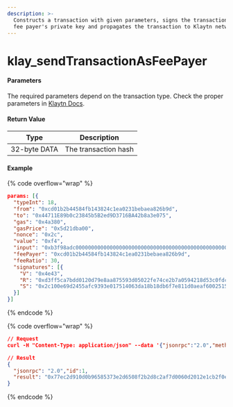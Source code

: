 ```yaml
---
description: >-
  Constructs a transaction with given parameters, signs the transaction with a
  fee payer's private key and propagates the transaction to Klaytn network.
---
```


# klay\_sendTransactionAsFeePayer

#### **Parameters**

The required parameters depend on the transaction type. Check the proper parameters in [Klaytn Docs](https://docs.klaytn.foundation/dapp/json-rpc/api-references/klay/transaction/transaction-type-support).

#### **Return Value**

| Type         | Description          |
| ------------ | -------------------- |
| 32-byte DATA | The transaction hash |

#### Example

{% code overflow="wrap" %}
```json
params: [{
  "typeInt": 18,
  "from": "0xcd01b2b44584fb143824c1ea0231bebaea826b9d",
  "to": "0x44711E89b0c23845b5B2ed9D3716BA42b8a3e075",
  "gas": "0x4a380",
  "gasPrice": "0x5d21dba00",
  "nonce": "0x2c",
  "value": "0xf4",
  "input": "0xb3f98adc0000000000000000000000000000000000000000000000000000000000000001",
  "feePayer": "0xcd01b2b44584fb143824c1ea0231bebaea826b9d",
  "feeRatio": 30,
  "signatures": [{
    "V": "0x4e43", 
    "R": "0xd3ff5ca7bdd0120d79e8aa875593d05022fe74ce2b7a0594218d53c0fdca7fa9", 
    "S": "0x2c100e69d2455afc9393e017514063da18b18db6f7e811d0aeaf6002515b58ef"
  }]
}]
```
{% endcode %}

{% code overflow="wrap" %}
```json
// Request
curl -H "Content-Type: application/json" --data '{"jsonrpc":"2.0","method":"kaia_sendTransactionAsFeePayer","params":[{see above}],"id":1}' http://kaia.blockpi.network/v1/rpc/your-api-key

// Result
{
  "jsonrpc": "2.0","id":1,
  "result": "0x77ec2d910d0b96585373e2d6508f2b2d8c2af7d0060d2012e1cb2f0ee9d74830"
}
```
{% endcode %}
